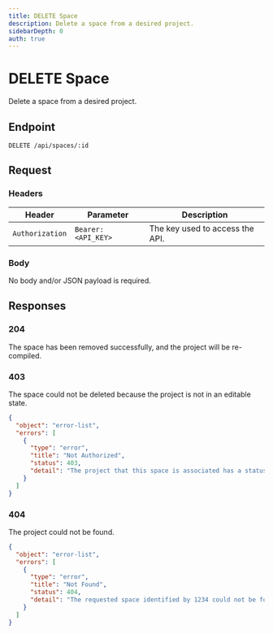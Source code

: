 ```yaml
---
title: DELETE Space
description: Delete a space from a desired project.
sidebarDepth: 0
auth: true
---
```


# DELETE Space

Delete a space from a desired project.

## Endpoint

``` http
DELETE /api/spaces/:id
```

## Request

### Headers

| Header          | Parameter           | Description                       |
|-----------------|---------------------|-----------------------------------|
| `Authorization` | `Bearer: <API_KEY>` | The key used to access the API.   |

### Body

No body and/or JSON payload is required.

## Responses

### 204 <Badge text="success" type="success" />

The space has been removed successfully, and the project will be re-compiled.

### 403 <Badge text="error" type="error" />

The space could not be deleted because the project is not in an editable state.

```json
{
  "object": "error-list",
  "errors": [
    {
      "type": "error",
      "title": "Not Authorized",
      "status": 403,
      "detail": "The project that this space is associated has a status of 'Pending,' and thus cannot be modified."
    }
  ]
}
```

### 404 <Badge text="error" type="error" />

The project could not be found.

```json
{
  "object": "error-list",
  "errors": [
    {
      "type": "error",
      "title": "Not Found",
      "status": 404,
      "detail": "The requested space identified by 1234 could not be found."
    }
  ]
}
```